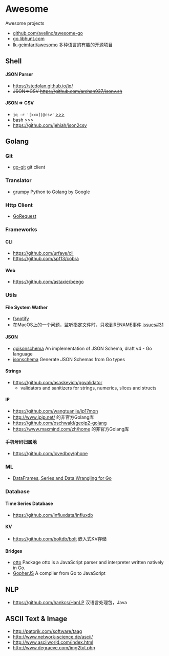 # Awesome
Awesome projects
 * [github.com/avelino/awesome-go](https://github.com/avelino/awesome-go)
 * [go.libhunt.com](https://go.libhunt.com/)
 * [lk-geimfari/awesomo](https://github.com/lk-geimfari/awesomo) 多种语言的有趣的开源项目
 
## Shell
#### JSON Parser
 * https://stedolan.github.io/jq/
 * ~~JSON=>CSV https://github.com/archan937/jsonv.sh~~

#### JSON => CSV
 * `jq -r '[xxx]|@csv'` [>>>](http://stackoverflow.com/questions/25558456/how-can-i-convert-my-json-to-csv-using-jq)
 * bash [>>>](http://unix.stackexchange.com/questions/140674/convert-json-mapping-object-to-managed-csv-row-using-bash-script)
 * https://github.com/jehiah/json2csv

## Golang
### Git
* [go-git](https://github.com/src-d/go-git) git client

### Translator
* [grumpy](https://github.com/google/grumpy) Python to Golang by Google

### Http Client
* [GoRequest](https://github.com/parnurzeal/gorequest)

### Frameworks
#### CLI
  * https://github.com/urfave/cli
  * https://github.com/spf13/cobra

#### Web
 * https://github.com/astaxie/beego

### Utils
#### File System Wather
 * [fsnotify](https://github.com/fsnotify/fsnotify)
  * 在MacOS上的一个问题，监听指定文件时，只收到RENAME事件 [issues#31](https://github.com/fsnotify/fsnotify/issues/31)

#### JSON
 * [gojsonschema](https://github.com/xeipuuv/gojsonschema) An implementation of JSON Schema, draft v4 - Go language
 * [jsonschema](https://github.com/alecthomas/jsonschema) Generate JSON Schemas from Go types

#### Strings
 * https://github.com/asaskevich/govalidator
   * validators and sanitizers for strings, numerics, slices and structs

#### IP
* https://github.com/wangtuanjie/ip17mon
 * http://www.ipip.net/ 的非官方Golang库
* https://github.com/oschwald/geoip2-golang
 * https://www.maxmind.com/zh/home 的非官方Golang库

#### 手机号码归属地
* https://github.com/lovedboy/phone

### ML
 * [DataFrames, Series and Data Wrangling for Go](https://github.com/kniren/gota)

### Database
#### Time Series Database
 * https://github.com/influxdata/influxdb

#### KV 
 * https://github.com/boltdb/bolt 嵌入式KV存储
 
#### Bridges
 * [otto](https://github.com/robertkrimen/otto) Package otto is a JavaScript parser and interpreter written natively in Go.
 * [GopherJS](https://github.com/gopherjs/gopherjs) A compiler from Go to JavaScript
## NLP
* https://github.com/hankcs/HanLP 汉语言处理包，Java

## ASCII Text & Image
 * http://patorjk.com/software/taag
 * http://www.network-science.de/ascii/
 * http://www.asciiworld.com/index.html
 * http://www.degraeve.com/img2txt.php
